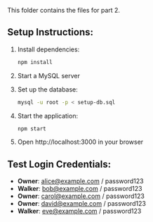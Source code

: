 This folder contains the files for part 2.

## Setup Instructions:

1. Install dependencies:
   ```bash
   npm install
   ```

2. Start a MySQL server

3. Set up the database:
   ```bash
   mysql -u root -p < setup-db.sql
   ```

4. Start the application:
   ```bash
   npm start
   ```

5. Open http://localhost:3000 in your browser

## Test Login Credentials:
- **Owner**: alice@example.com / password123
- **Walker**: bob@example.com / password123
- **Owner**: carol@example.com / password123
- **Owner**: david@example.com / password123
- **Walker**: eve@example.com / password123